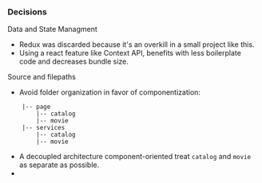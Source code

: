 ### Decisions

Data and State Managment
- Redux was discarded because it's an overkill in a small project like this.
- Using a react feature like Context API, benefits with less boilerplate code and decreases bundle size.

Source and filepaths
- Avoid folder organization in favor of componentization:
```
    |-- page
        |-- catalog
        |-- movie
    |-- services
        |-- catalog
        |-- movie
```

- A decoupled architecture component-oriented treat `catalog` and `movie` as separate as possible.
- 
